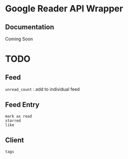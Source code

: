 Google Reader API Wrapper
=======================

Documentation
------------
Coming Soon

TODO
====

Feed
---
`unread_count` : add to individual feed

Feed Entry
---
`mark as read`  
`starred`  
`like`  

Client
---
`tags`
